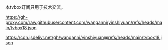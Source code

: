 本tvbox订阅只用于技术交流。


https://gh-proxy.com/raw.githubusercontent.com/wanganni/yinshiyuan/refs/heads/main/tvbox18.json

https://cdn.jsdelivr.net/gh/wanganni/yinshiyuan@refs/heads/main/tvbox18.json
